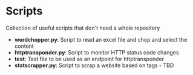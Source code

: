 # Scripts
Collection of useful scripts that don't need a whole repository

* **wordchopper.py**: Script to read an excel file and chop and select the content
* **httptransponder.py**: Script to monitor HTTP status code changes
* **test**: Test file to be used as an endpoint for httptransponder
* **statscrapper.py**: Script to scrap a website based on tags - TBD
 
